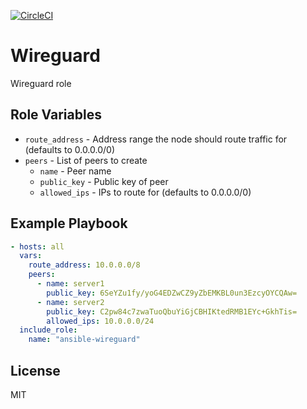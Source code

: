 [![CircleCI](https://circleci.com/gh/mtpettyp/ansible-wireguard.svg?style=svg)](https://circleci.com/gh/mtpettyp/ansible-wireguard)



Wireguard
=========

Wireguard role


Role Variables
--------------

* `route_address` - Address range the node should route traffic for (defaults to 0.0.0.0/0)
* `peers` - List of peers to create
    * `name` - Peer name
    * `public_key` - Public key of peer
    * `allowed_ips` - IPs to route for (defaults to 0.0.0.0/0)

Example Playbook
----------------

```yaml
- hosts: all
  vars:
    route_address: 10.0.0.0/8
    peers:
      - name: server1
        public_key: 6SeYZu1fy/yoG4EDZwCZ9yZbEMKBL0un3EzcyOYCQAw=
      - name: server2
        public_key: C2pw84c7zwaTuoQbuYiGjCBHIKtedRMB1EYc+GkhTis=
        allowed_ips: 10.0.0.0/24
  include_role:
    name: "ansible-wireguard"
```


License
-------

MIT

